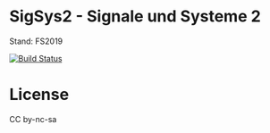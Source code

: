 # SigSys2 - Signale und Systeme 2
Stand: FS2019

[![Build Status](https://travis-ci.org/n04hk/SigSys2.svg?branch=master)](https://travis-ci.org/n04hk/SigSys2)

# License
CC by-nc-sa
